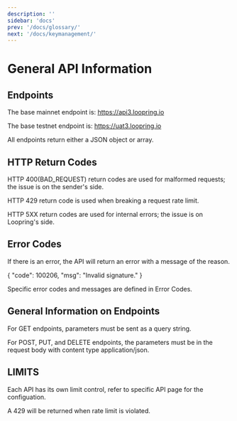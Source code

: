 ```yaml
---
description: ''
sidebar: 'docs'
prev: '/docs/glossary/'
next: '/docs/keymanagement/'
---
```



# General API Information

## Endpoints

The base mainnet endpoint is: https://api3.loopring.io

The base testnet endpoint is: https://uat3.loopring.io

All endpoints return either a JSON object or array.

## HTTP Return Codes

HTTP 400(BAD_REQUEST) return codes are used for malformed requests; the issue is on the sender's side.

HTTP 429 return code is used when breaking a request rate limit.

HTTP 5XX return codes are used for internal errors; the issue is on Loopring's side.

## Error Codes

If there is an error, the API will return an error with a message of the reason.

{
  "code": 100206,
  "msg": "Invalid signature."
}

Specific error codes and messages are defined in Error Codes.

## General Information on Endpoints

For GET endpoints, parameters must be sent as a query string.

For POST, PUT, and DELETE endpoints, the parameters must be in the request body with content type application/json.

## LIMITS

Each API has its own limit control, refer to specific API page for the configuation.

A 429 will be returned when rate limit is violated.
